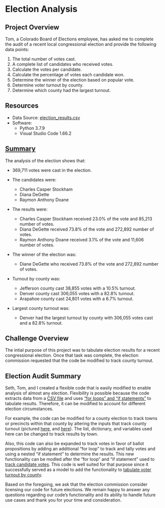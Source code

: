 # Election Analysis

## Project Overview
Tom, a Colorado Board of Elections employee, has asked me to complete the audit of a recent local congressional election and provide the following data points:

  1. The total number of votes cast.
  2. A complete list of candidates who received votes.
  3. Calculate the votes per candidate.
  4. Calculate the percentage of votes each candidate won.
  5. Determine the winner of the election based on popular vote.
  6. Determine voter turnout by county.
  7. Determine which county had the largest turnout.

## Resources
* Data Source: [election_results.csv](https://github.com/laurlen2112/election_analysis/blob/main/resources/election_results.csv)
* Software: 
  * Python 3.7.9
  * Visual Studio Code 1.66.2

## [Summary](https://github.com/laurlen2112/election_analysis/blob/main/resources/Election%20Results%20Print%20to%20txt.png) 
The analysis of the election shows that:

* 369,711 votes were cast in the election.

* The candidates were:
  * Charles Casper Stockham
  * Diana DeGette
  * Raymon Anthony Doane
  
* The results were:
  * Charles Casper Stockham received 23.0% of the vote and 85,213 number of votes.
  * Diana DeGette received 73.8% of the vote and 272,892 number of votes.
  * Raymon Anthony Doane received 3.1% of the vote and 11,606 number of votes.
  
* The winner of the election was:
  * Diane DeGette who received 73.8% of the vote and 272,892 number of votes.
  
* Turnout by county was:
  * Jefferson county cast 38,855 votes with a 10.5% turnout.
  * Denver county cast 306,055 votes with a 82.8% turnout.
  * Arapahoe county cast 24,801 votes with a 6.7% turnout.
 
* Largest county turnout was:
  * Denver had the largest turnout by county with 306,055 votes cast and a 82.8% turnout.
  
## Challenge Overview
The intial purpose of this project was to tabulate election results for a recent congressional election.  Once that task was complete, the election  commission requested that the code be modified to track county turnout.

## Election Audit Summary  
Seth, Tom, and I created a flexible code that is easily modified to enable analysis of almost any election.  Flexibility is possible because the code extracts data from a [CSV file](https://github.com/laurlen2112/election_analysis/blob/main/resources/import%20csv.png) and uses [“for loops” and “if statements”](https://github.com/laurlen2112/election_analysis/blob/main/resources/County%20Code%20Modeled%20after%20Candidate%20Code.png) to tabulate results.  Therefore, it can be modified to account for different election circumstances.  

For example, the code can be modified for a county election to track towns or precincts within that county by altering the inputs that track county turnout (pictured [here](https://github.com/laurlen2112/election_analysis/blob/main/resources/step%201%20creat%20county%20list%20and%20dict.png), and [here](https://github.com/laurlen2112/election_analysis/blob/main/resources/step%202%20declare%20variables%20to%20track%20county%20turnout.png)).  The list, dictionary, and variables used here can be changed to track results by town.

Also, this code can also be expanded to track votes in favor of ballot propositions by adding an additional “for loop” to track and tally votes and using a nested “if statement” to determine the results.  This new functionality can be modled after the “for loop” and “if statement” used to [track candidate votes](https://github.com/laurlen2112/election_analysis/blob/main/resources/candidate%20for%20and%20if%20statements.png).  This code is well suited for that purpose since it successfully served as a model to add the functionality to [tabulate voter turnout by county](https://github.com/laurlen2112/election_analysis/blob/main/resources/County%20Code%20Modeled%20after%20Candidate%20Code.png).

Based on the foregoing, we ask that the election commission consider licensing our code for future elections.  We remain happy to answer any questions regarding our code’s functionality and its ability to handle future use cases and thank you for your time and consideration.
